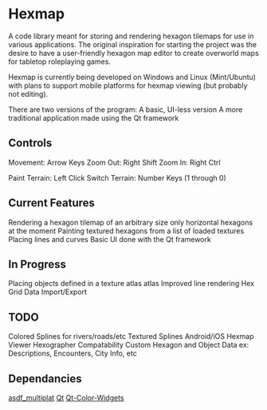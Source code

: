 # Hexmap
A code library meant for storing and rendering hexagon tilemaps for use in various applications. The original inspiration for starting the project was the desire to have a user-friendly hexagon map editor to create overworld maps for tabletop roleplaying games.


Hexmap is currently being developed on Windows and Linux (Mint/Ubuntu) with plans to support mobile platforms for hexmap viewing (but probably not editing).


There are two versions of the program:
    A basic, UI-less version
    A more traditional application made using the Qt framework


Controls
------------
Movement:  Arrow Keys
Zoom Out:  Right Shift
Zoom In:   Right Ctrl

Paint Terrain:   Left Click
Switch Terrain:  Number Keys (1 through 0)


Current Features
------------
Rendering a hexagon tilemap of an arbitrary size
    only horizontal hexagons at the moment
Painting textured hexagons from a list of loaded textures
Placing lines and curves
Basic UI done with the Qt framework


In Progress
------------
Placing objects defined in a texture atlas atlas
Improved line rendering
Hex Grid Data Import/Export


TODO
------------
Colored Splines for rivers/roads/etc
Textured Splines
Android/iOS Hexmap Viewer
Hexographer Compatability
Custom Hexagon and Object Data
    ex: Descriptions, Encounters, City Info, etc




Dependancies
------------
[asdf_multiplat](https://github.com/mflagel/asdf_multiplat.git)
[Qt](https://www.qt.io/)
[Qt-Color-Widgets](https://github.com/mbasaglia/Qt-Color-Widgets.git)
